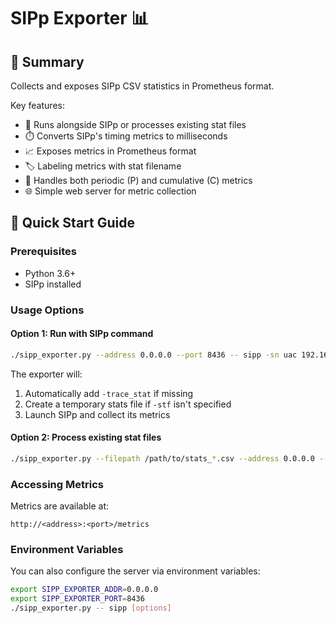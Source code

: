 # SIPp Exporter 📊

## 📝 Summary

Collects and exposes SIPp CSV statistics in Prometheus format.

Key features:
- 🚀 Runs alongside SIPp or processes existing stat files
- ⏱️ Converts SIPp's timing metrics to milliseconds
- 📈 Exposes metrics in Prometheus format
- 🏷️ Labeling metrics with stat filename
- 🔄 Handles both periodic (P) and cumulative (C) metrics
- 🌐 Simple web server for metric collection

## 🚀 Quick Start Guide

### Prerequisites
- Python 3.6+
- SIPp installed

### Usage Options

#### Option 1: Run with SIPp command
```bash
./sipp_exporter.py --address 0.0.0.0 --port 8436 -- sipp -sn uac 192.168.1.100:5060
```

The exporter will:
1. Automatically add `-trace_stat` if missing
2. Create a temporary stats file if `-stf` isn't specified
3. Launch SIPp and collect its metrics

#### Option 2: Process existing stat files
```bash
./sipp_exporter.py --filepath /path/to/stats_*.csv --address 0.0.0.0 --port 8436
```

### Accessing Metrics
Metrics are available at:
```
http://<address>:<port>/metrics
```

### Environment Variables
You can also configure the server via environment variables:
```bash
export SIPP_EXPORTER_ADDR=0.0.0.0
export SIPP_EXPORTER_PORT=8436
./sipp_exporter.py -- sipp [options]
```
